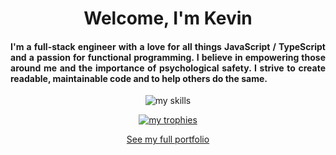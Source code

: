 <h1 align="center">Welcome, I'm Kevin</h1>

<h4 align="justify">
  I'm a full-stack engineer with a love for all things JavaScript / TypeScript and a passion for functional programming. I believe in empowering those around me and the importance of psychological safety. I strive to create readable, maintainable code and to help others do the same.
</h4>

<p align="center">
  <img src="https://go-skill-icons.vercel.app/api/icons?i=ts,react,reactquery,nodejs,npm,pnpm,vitest,cypress,jest,gitlab,github,githubactions,postgresql,prisma,trpc,vite,next,docker,kubernetes,gleam,nixos,flyio,reactnative,graphql,vscode,nginx,godot,notion,figma,storybook&theme=dark" alt="my skills" />
</p>

<p align="center">
  <a href="https://github.com/ryo-ma/github-profile-trophy"><img src="https://github-profile-trophy.vercel.app/?username=kgroat&theme=darkhub&no-frame=true&no-bg=true&row=1&column=7&margin-w=4&margin-h=4" alt="my trophies" /></a>
</p>

<p align="center">
  <a href="https://www.kgroat.dev">See my full portfolio</a>
</p>
